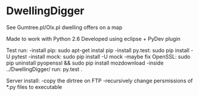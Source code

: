 # DwellingDigger
See Gumtree.pl/Olx.pl dwelling offers on a map


Made to work with Python 2.6
Developed using eclipse + PyDev plugin

Test run:
-install pip: sudo apt-get instal pip
-install py.test: sudo pip install -U pytest
-install mock: sudo pip install -U mock
-maybe fix OpenSSL: sudo pip uninstall pyopenssl && sudo pip install mozdownload
-inside ../DwellingDigger/ run: 
	py.test . 

Server install:
-copy the dirtree on FTP
-recursively change persmissions of *.py files to executable